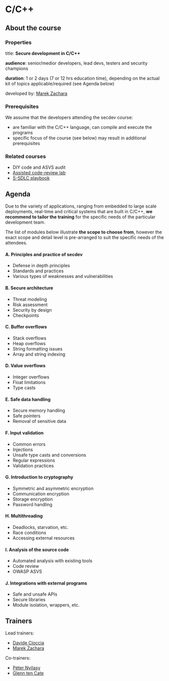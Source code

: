# C/C++

## About the course

### Properties

title: **Secure development in C/C++**

**audience**: senior/medior developers, lead devs, testers and security champions

**duration**: 1 or 2 days \(7 or 12 hrs education time\), depending on the actual kit of topics applicable/required \(see Agenda below\) 

developed by: [Marek Zachara](../trainers/marek-zachara.md)

### Prerequisites

We assume that the developers attending the secdev course:

* are familiar with the C/C++ language, can compile and execute the programs
* specific focus of the course \(see below\) may result in additional prerequisites

### Related courses

* DIY code and ASVS audit
* [Assisted code-review lab](../ctrl/codereview-lab.md)
* [S-SDLC playbook](../ctrl/ssdlc-playbook.md)

## Agenda

Due to the variety of applications, ranging from embedded to large scale deployments, real-time and critical systems that are built in C/C++, **we recommend to tailor the training** for the specific needs of the particular development team.

The list of modules below illustrate **the scope to choose from**, however the exact scope and detail level is pre-arranged to suit the specific needs of the attendees.

#### A. Principles and practice of secdev

* Defense in depth principles
* Standards and practices
* Various types of weaknesses and vulnerabilities

#### B. Secure architecture

* Threat modeling
* Risk assessment
* Security by design
* Checkpoints

#### C. Buffer overflows

* Stack overflows
* Heap overflows
* String formatting issues
* Array and string indexing

#### D. Value overflows

* Integer overflows
* Float limitations
* Type casts

#### E. Safe data handling

* Secure memory handling
* Safe pointers
* Removal of sensitive data

#### F. Input validation

* Common errors
* Injections
* Unsafe type casts and conversions
* Regular expressions
* Validation practices

#### G. Introduction to cryptography

* Symmetric and asymmetric encryption
* Communication encryption
* Storage encryption
* Password handling

#### H. Multithreading

* Deadlocks, starvation, etc.
* Race conditions
* Accessing external resources

#### I. Analysis of the source code

* Automated analysis with existing tools
* Code review
* OWASP ASVS

#### J. Integrations with external programs

* Safe and unsafe APIs
* Secure libraries
* Module isolation, wrappers, etc.

## Trainers

Lead trainers:

* [Davide Cioccia](../trainers/davide-cioccia.md)
* ​[Marek Zachara](https://c.defdev.eu/~/drafts/-LRimPLzCGCSQqe-UcTB/primary/trainers/marek-zachara)

Co-trainers:

* ​[Péter Nyilasy](https://c.defdev.eu/~/drafts/-LRimPLzCGCSQqe-UcTB/primary/trainers/peter-nyilasy)
* ​[Glenn ten Cate](https://c.defdev.eu/~/drafts/-LRimPLzCGCSQqe-UcTB/primary/trainers/glenn-ten-cate)



